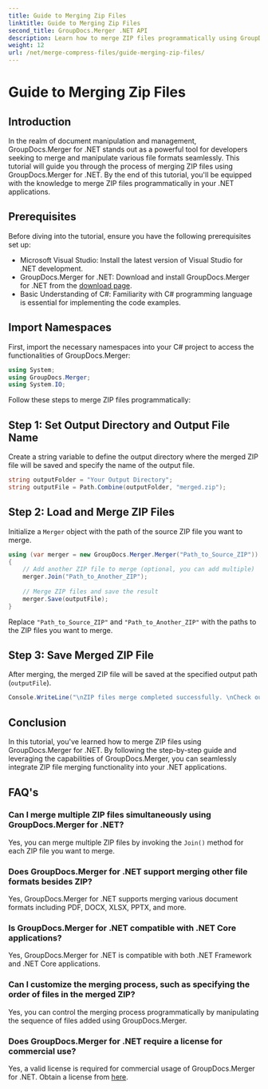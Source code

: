 ```yaml
---
title: Guide to Merging Zip Files
linktitle: Guide to Merging Zip Files
second_title: GroupDocs.Merger .NET API
description: Learn how to merge ZIP files programmatically using GroupDocs.Merger for .NET. This tutorial provides a detailed guide for developers.
weight: 12
url: /net/merge-compress-files/guide-merging-zip-files/
---
```


# Guide to Merging Zip Files

## Introduction
In the realm of document manipulation and management, GroupDocs.Merger for .NET stands out as a powerful tool for developers seeking to merge and manipulate various file formats seamlessly. This tutorial will guide you through the process of merging ZIP files using GroupDocs.Merger for .NET. By the end of this tutorial, you'll be equipped with the knowledge to merge ZIP files programmatically in your .NET applications.
## Prerequisites
Before diving into the tutorial, ensure you have the following prerequisites set up:
- Microsoft Visual Studio: Install the latest version of Visual Studio for .NET development.
- GroupDocs.Merger for .NET: Download and install GroupDocs.Merger for .NET from the [download page](https://releases.groupdocs.com/merger/net/).
- Basic Understanding of C#: Familiarity with C# programming language is essential for implementing the code examples.

## Import Namespaces
First, import the necessary namespaces into your C# project to access the functionalities of GroupDocs.Merger:
```csharp
using System; 
using GroupDocs.Merger;
using System.IO;
```

Follow these steps to merge ZIP files programmatically:
## Step 1: Set Output Directory and Output File Name
Create a string variable to define the output directory where the merged ZIP file will be saved and specify the name of the output file.
```csharp
string outputFolder = "Your Output Directory";
string outputFile = Path.Combine(outputFolder, "merged.zip");
```
## Step 2: Load and Merge ZIP Files
Initialize a `Merger` object with the path of the source ZIP file you want to merge.
```csharp
using (var merger = new GroupDocs.Merger.Merger("Path_to_Source_ZIP"))
{
    // Add another ZIP file to merge (optional, you can add multiple)
    merger.Join("Path_to_Another_ZIP");
    
    // Merge ZIP files and save the result
    merger.Save(outputFile);
}
```
Replace `"Path_to_Source_ZIP"` and `"Path_to_Another_ZIP"` with the paths to the ZIP files you want to merge.
## Step 3: Save Merged ZIP File
After merging, the merged ZIP file will be saved at the specified output path (`outputFile`).
```csharp
Console.WriteLine("\nZIP files merge completed successfully. \nCheck output in {0}", outputFolder);
```

## Conclusion
In this tutorial, you've learned how to merge ZIP files using GroupDocs.Merger for .NET. By following the step-by-step guide and leveraging the capabilities of GroupDocs.Merger, you can seamlessly integrate ZIP file merging functionality into your .NET applications.

## FAQ's
### Can I merge multiple ZIP files simultaneously using GroupDocs.Merger for .NET?
Yes, you can merge multiple ZIP files by invoking the `Join()` method for each ZIP file you want to merge.
### Does GroupDocs.Merger for .NET support merging other file formats besides ZIP?
Yes, GroupDocs.Merger for .NET supports merging various document formats including PDF, DOCX, XLSX, PPTX, and more.
### Is GroupDocs.Merger for .NET compatible with .NET Core applications?
Yes, GroupDocs.Merger for .NET is compatible with both .NET Framework and .NET Core applications.
### Can I customize the merging process, such as specifying the order of files in the merged ZIP?
Yes, you can control the merging process programmatically by manipulating the sequence of files added using GroupDocs.Merger.
### Does GroupDocs.Merger for .NET require a license for commercial use?
Yes, a valid license is required for commercial usage of GroupDocs.Merger for .NET. Obtain a license from [here](https://purchase.groupdocs.com/buy).
